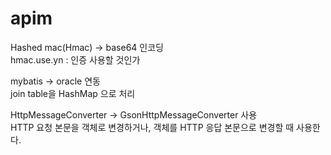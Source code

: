 # apim

Hashed mac(Hmac) -> base64 인코딩
<br>hmac.use.yn : 인증 사용할 것인가

mybatis -> oracle 연동
<br>join table을 HashMap 으로 처리

HttpMessageConverter -> GsonHttpMessageConverter 사용
<br>HTTP 요청 본문을 객체로 변경하거나, 객체를 HTTP 응답 본문으로 변경할 때 사용한다.



